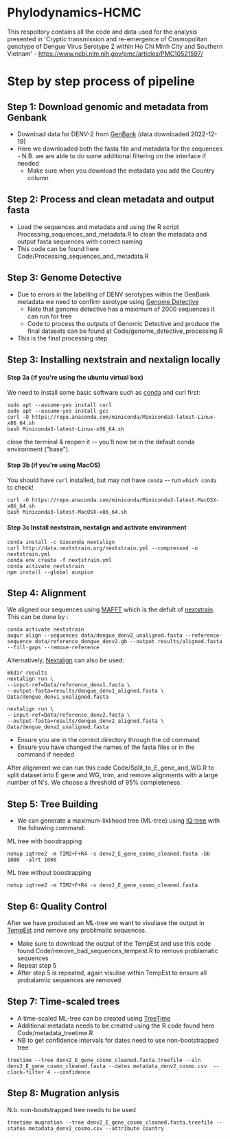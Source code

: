 # Phylodynamics-HCMC

This respoitory contains all the code and data used for the analysis presented in 'Cryptic transmission and re-emergence of Cosmopolitan genotype of Dengue Virus Serotype 2 within Ho Chi Minh City and Southern Vietnam' - https://www.ncbi.nlm.nih.gov/pmc/articles/PMC10521597/


# Step by step process of pipeline 

## Step 1: Download genomic and metadata from Genbank

- Download data for DENV-2 from [GenBank](https://www.ncbi.nlm.nih.gov/labs/virus/vssi/#/virus?SeqType_s=Nucleotide&VirusLineage_ss=Dengue%20virus%20type%202,%20taxid:11060&utm_source=data-hub) (data downloaded 2022-12-19)
- Here we downloaded both the fasta file and metadata for the sequences - N.B. we are able to do some additional filtering on the interface if needed
  - Make sure when you download the metadata you add the Country column

## Step 2: Process and clean metadata and output fasta

- Load the sequences and metadata and using the R script Processing_sequences_and_metadata.R to clean the metadata and output fasta sequences with correct naming 
- This code can be found here Code/Processing_sequences_and_metadata.R

## Step 3: Genome Detective 

- Due to errors in the labelling of DENV serotypes within the GenBank metadata we need to confirm serotype using [Genome Detective](https://www.genomedetective.com/app/typingtool/dengue/)
  - Note that genome detective has a maximum of 2000 sequences it can run for free
  - Code to process the outputs of Genomic Detective and produce the final datasets can be found at Code/genome_detective_processing.R
- This is the final processing step

## Step 3: Installing nextstrain and nextalign locally

#### Step 3a (if you're using the ubuntu virtual box)
We need to install some basic software such as [conda](https://docs.conda.io/en/latest/miniconda.html) and curl first:
```
sudo apt --assume-yes install curl
sudo apt --assume-yes install gcc
curl -O https://repo.anaconda.com/miniconda/Miniconda3-latest-Linux-x86_64.sh
bash Miniconda3-latest-Linux-x86_64.sh
```
close the terminal & reopen it -- you'll now be in the default conda environment ("base").

#### Step 3b (if you're using MacOS)
You should have `curl` installed, but may not have `conda` -- run `which conda` to check!
```
curl -O https://repo.anaconda.com/miniconda/Miniconda3-latest-MacOSX-x86_64.sh
bash Miniconda3-latest-MacOSX-x86_64.sh
```

#### Step 3c Install nextstrain, nextalign and activate environment
```
conda install -c bioconda nextalign
curl http://data.nextstrain.org/nextstrain.yml --compressed -o nextstrain.yml
conda env create -f nextstrain.yml
conda activate nextstrain
npm install --global auspice
```

## Step 4: Alignment 

We aligned our sequences using [MAFFT](https://mafft.cbrc.jp/alignment/software/) which is the defult of [nextstrain](https://nextstrain.org/). This can be done by :
```
conda activate nextstrain
augur align --sequences data/dengue_denv2_unaligned.fasta --reference-sequence data/reference_dengue_denv2.gb --output results/aligned.fasta --fill-gaps --remove-reference
```


Alternatively, [Nextalign](https://docs.nextstrain.org/projects/nextclade/en/stable/user/nextalign-cli.html) can also be used:
```
mkdir results
nextalign run \
--input-ref=Data/reference_denv1.fasta \
--output-fasta=results/dengue_denv1_aligned.fasta \
Data/dengue_denv1_unaligned.fasta
```

```
nextalign run \
--input-ref=Data/reference_denv2.fasta \
--output-fasta=results/dengue_denv2_aligned.fasta \
Data/dengue_denv2_unaligned.fasta
```
  - Ensure you are in the correct directory through the cd command 
  - Ensure you have changed the names of the fasta files or in the command if needed

After alignment we can run this code Code/Split_to_E_gene_and_WG.R to split dataset into E gene and WG, trim, and remove alignments with a large number of N's. We choose a threshold of 95% completeness.

## Step 5: Tree Building 

- We can generate a maximum-liklihood tree (ML-tree) using [IQ-tree](http://www.iqtree.org/) with the following command:

ML tree with boostrapping
```
nohup iqtree2 -m TIM2+F+R4 -s denv2_E_gene_cosmo_cleaned.fasta -bb 1000  -alrt 1000
```
ML tree without boostrapping
```
nohup iqtree2 -m TIM2+F+R4 -s denv2_E_gene_cosmo_cleaned.fasta
```
## Step 6: Quality Control

After we have produced an ML-tree we want to visuliase the output in [TempEst](http://tree.bio.ed.ac.uk/software/tempest/) and remove any problimatic sequences. 

- Make sure to download the output of the TempEst and use this code found Code/remove_bad_sequences_tempest.R to remove problamatic sequences
- Repeat step 5
- After step 5 is repeated, again visulise within TempEst to ensure all probalamtic sequences are removed

## Step 7: Time-scaled trees

- A time-scaled ML-tree can be created using [TreeTime](https://treetime.biozentrum.unibas.ch/)
- Additional metadata needs to be created using the R code found here Code/metadata_treetime.R
- NB to get confidence intervals for dates need to use non-bootstrapped tree

```
treetime --tree denv2_E_gene_cosmo_cleaned.fasta.treefile --aln denv2_E_gene_cosmo_cleaned.fasta --dates metadata_denv2_cosmo.csv  --clock-filter 4 --confidence
```
## Step 8: Mugration anlysis

N.b. non-bootstrapped tree needs to be used

```
treetime mugration --tree denv2_E_gene_cosmo_cleaned.fasta.treefile --states metadata_denv2_cosmo.csv --attribute country
```
